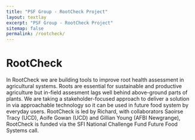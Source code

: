 ```yaml
---
title: "PSF Group - RootCheck Project"
layout: textlay
excerpt: "PSF Group - RootCheck Project"
sitemap: false
permalink: /rootcheck/
---
```



# RootCheck

In RootCheck we are building tools to improve root health assessment in agricultural systems. 
Roots are essential for sustainable and productive agriculture but in-field assesment lags well behind above-ground parts of plants. 
We are taking a stakeholder-focused approach to deliver a solution in via approachable technology so it can be used in future food system by everyday users. 
RootCheck is led by Richard, with collaborators Saoirse Tracy (UCD), Aoife Gowan (UCD) and Gillian Young (AFBI Newgrange),
RootCheck is funded via the SFI National Challenge Fund Future Food Systems call. 

